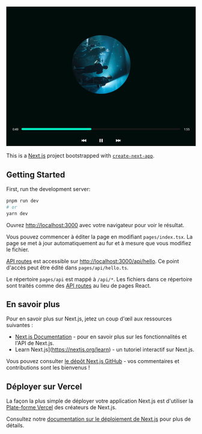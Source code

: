![alt text](https://raw.githubusercontent.com/BenBktech/Audio-Player-in-NextJS-Typescript/main/public/screenshot.jpg)

This is a [Next.js](https://nextjs.org/) project bootstrapped with [`create-next-app`](https://github.com/vercel/next.js/tree/canary/packages/create-next-app).

## Getting Started

First, run the development server:

```bash
pnpm run dev
# or
yarn dev
```

Ouvrez [http://localhost:3000](http://localhost:3000) avec votre navigateur pour voir le résultat.

Vous pouvez commencer à éditer la page en modifiant `pages/index.tsx`. La page se met à jour automatiquement au fur et à mesure que vous modifiez le fichier.

[API routes](https://nextjs.org/docs/api-routes/introduction) est accessible sur [http://localhost:3000/api/hello](http://localhost:3000/api/hello). Ce point d'accès peut être édité dans `pages/api/hello.ts`.

Le répertoire `pages/api` est mappé à `/api/*`. Les fichiers dans ce répertoire sont traités comme des [API routes](https://nextjs.org/docs/api-routes/introduction) au lieu de pages React.




## En savoir plus

Pour en savoir plus sur Next.js, jetez un coup d'œil aux ressources suivantes :

- [Next.js Documentation](https://nextjs.org/docs) - pour en savoir plus sur les fonctionnalités et l'API de Next.js.
- Learn Next.js](https://nextjs.org/learn) - un tutoriel interactif sur Next.js.

Vous pouvez consulter [le dépôt Next.js GitHub](https://github.com/vercel/next.js/) - vos commentaires et contributions sont les bienvenus !



## Déployer sur Vercel

La façon la plus simple de déployer votre application Next.js est d'utiliser la [Plate-forme Vercel](https://vercel.com/new?utm_medium=default-template&filter=next.js&utm_source=create-next-app&utm_campaign=create-next-app-readme) des créateurs de Next.js.

Consultez notre [documentation sur le déploiement de Next.js](https://nextjs.org/docs/deployment) pour plus de détails.


